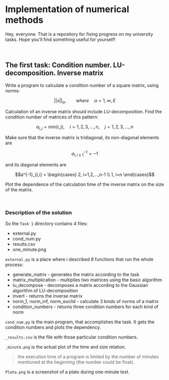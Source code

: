 # Implementation of numerical methods 


Hey, everyone. That is a repository for fixing progress on my university tasks. Hope you'll find something useful for yourself!

<br />

## The first task: Condition number. LU-decomposition. Inverse matrix

Write a program to calculate a condition number of a square matrix, using norms:
```math
||x||_{\alpha}, \qquad where \quad \alpha = 1, \infty, E
```
Calculation of an inverse matrix should include *LU*-decomposition.
Find the condition number of matrices of this pattern:
```math
a_{i,j} = min(i,j), \quad  i=1,2,3,...,n, \quad  j=1,2,3,...,n 
```


Make sure that the inverse matrix is tridiagonal,
its non-diagonal elements are 
```math
a^{-1}_{i, i \pm 1}=-1
``` 
and its diagonal elements are 
```math
a^{-1}_{i,i} =
\begin{cases}
2, i=1,2,...,n-1
\\
1, i=n
\end{cases}
```

Plot the dependence of the calculation time of the inverse matrix on the size
of the matrix.

<br />

### Description of the solution
So the `Task 1` directory contains 4 files:
- external.py
- cond_num.py
- results.csv
- one_minute.png

`external.py` is a place where i described 8 functions that run the whole process:
- generate_matrix - generates the matrix according to the task
- matrix_multiplication - multiplies two matrices using the basic algorithm
- lu_decompose - decomposes a matrix according to the Gaussian algorithm of LU-decomposition
- invert - returns the inverse matrix
- norm_1, norm_inf, norm_euclid - calculate 3 kinds of norms of a matrix
- condition_numbers - returns three condition numbers for each kind of norm

`cond_num.py` is the main program, that accomplishes the task. It gets the condition numbers and plots the dependency.

`_results.csv` is the file with those particular condition numbers.

`_minute.png` is the actual plot of the time and size relation.

> the execution time of a program is limited by the number of minutes mentioned at the beginning
> (the number could be float).

`Plato.png` is a screenshot of a plato during one-minute test.